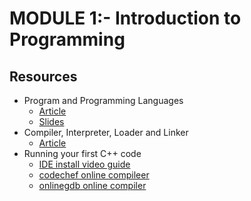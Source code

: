 
# MODULE 1:- Introduction to Programming
## Resources
 - Program and Programming Languages 
   -  [Article](https://github.com/Sushreesatarupa/cpp/tree/main/Module%201-%20Intro%20to%20Programming) 
   -  [Slides](https://github.com/Sushreesatarupa/cpp/blob/main/Module%201-%20Intro%20to%20Programming/Introduction%20to%20programming.pdf?raw=true)
 - Compiler, Interpreter, Loader and Linker 
   - [Article](https://icarus.cs.weber.edu/~dab/cs1410/textbook/1.Basics/compiler_op.html)
 - Running your first C++ code 
   - [IDE install video guide](https://youtu.be/mdB16jmaa1I)
   - [codechef online compileer](https://www.codechef.com/ide)
   - [onlinegdb online compiler](https://www.onlinegdb.com/)
